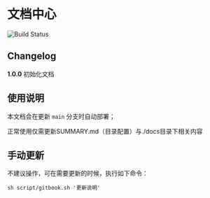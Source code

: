 # 文档中心

![Build Status](https://github.com/RocGames/developer-docs-portal/actions/workflows/gitbook-action.yml/badge.svg)

## Changelog

**1.0.0**  初始化文档

## 使用说明

本文档会在更新 ``` main ``` 分支时自动部署；

正常使用仅需更新SUMMARY.md（目录配置）与./docs目录下相关内容

## 手动更新

不建议操作，可在需要更新的时候，执行如下命令：

```
sh script/gitbook.sh '更新说明'
```
